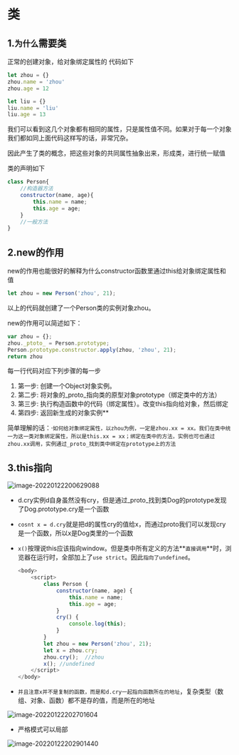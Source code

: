 # 类

## 1.`为什么`需要类

正常的创建对象，给对象绑定属性的 代码如下

``` javascript
let zhou = {}
zhou.name = 'zhou'
zhou.age = 12

let liu = {}
liu.name = 'liu'
liu.age = 13
```

我们可以看到这几个对象都有相同的属性，只是属性值不同。如果对于每一个对象我们都如同上面代码这样写的话，非常冗杂。

因此产生了类的概念，把这些对象的共同属性抽象出来，形成类，进行统一赋值

类的声明如下

``` javascript
class Person{
    //构造器方法
	constructor(name, age){
        this.name = name;
        this.age = age;
    }
    //一般方法
}
```

## 2.new的作用

new的作用也能很好的解释为什么constructor函数里通过this给对象绑定属性和值

``` javascript
let zhou = new Person('zhou', 21);
```

以上的代码就创建了一个Person类的实例对象zhou。

new的作用可以简述如下：

```  javascript
var zhou = {};
zhou._ptoto_ = Person.prototype;
Person.prototype.constructor.apply(zhou, 'zhou', 21);
return zhou
```

每一行代码对应下列步骤的每一步

1. 第一步: 创建一个Object对象实例。
2. 第二步: 将对象的_proto_指向类的原型对象prototype（绑定类中的方法）
3. 第三步: 执行构造函数中的代码（绑定属性）。改变this指向给对象，然后绑定
4. 第四步: 返回新生成的对象实例**

简单理解的话：·`如何给对象绑定属性，以zhou为例，一定是zhou.xx = xx。我们在类中统一为这一类对象绑定属性，所以是this.xx = xx；绑定在类中的方法，实例也可也通过zhou.xx调用，实例通过_proto_找到类中绑定在prototype上的方法`

## 3.this指向

![image-20220122200629088](C:\Users\zayn\AppData\Roaming\Typora\typora-user-images\image-20220122200629088.png)

- d.cry实例d自身虽然没有cry，但是通过_proto_找到类Dog的prototype发现了Dog.prototype.cry是一个函数

- `cosnt x = d.cry`就是把d的属性cry的值给x，而通过proto我们可以发现cry是一个函数，所以x是Dog类里的一个函数

- `x()`按理说this应该指向window。但是类中所有定义的方法**`直接调用`**时，浏览器在运行时，全部加上了`use strict`。因此`指向了undefined`。

  ``` javascript
  <body>
      <script>
          class Person {
              constructor(name, age) {
                  this.name = name;
                  this.age = age;
              }
              cry() {
                  console.log(this);
              }
          }
          let zhou = new Person('zhou', 21);
          let x = zhou.cry;
          zhou.cry();  //zhou
          x(); //undefined
      </script>
  </body>
  ```

  

- `并且注意x并不是复制的函数，而是和d.cry一起指向函数所在的地址`，复杂类型（数组、对象、函数）都不是存的值，而是所在的地址

![image-20220122202701604](C:\Users\zayn\AppData\Roaming\Typora\typora-user-images\image-20220122202701604.png)

- 严格模式可以局部

![image-20220122202901440](C:\Users\zayn\AppData\Roaming\Typora\typora-user-images\image-20220122202901440.png)